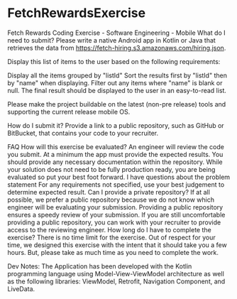 # FetchRewardsExercise
Fetch Rewards Coding Exercise - Software Engineering - Mobile
What do I need to submit?
Please write a native Android app in Kotlin or Java that retrieves the data from https://fetch-hiring.s3.amazonaws.com/hiring.json.

Display this list of items to the user based on the following requirements:

Display all the items grouped by "listId"
Sort the results first by "listId" then by "name" when displaying.
Filter out any items where "name" is blank or null.
The final result should be displayed to the user in an easy-to-read list.

Please make the project buildable on the latest (non-pre release) tools and supporting the current release mobile OS.

How do I submit it?
Provide a link to a public repository, such as GitHub or BitBucket, that contains your code to your recruiter.

FAQ
How will this exercise be evaluated?
An engineer will review the code you submit. At a minimum the app must provide the expected results. You should provide any necessary documentation within the repository. While your solution does not need to be fully production ready, you are being evaluated so put your best foot forward.
I have questions about the problem statement
For any requirements not specified, use your best judgement to determine expected result.
Can I provide a private repository?
If at all possible, we prefer a public repository because we do not know which engineer will be evaluating your submission. Providing a public repository ensures a speedy review of your submission. If you are still uncomfortable providing a public repository, you can work with your recruiter to provide access to the reviewing engineer.
How long do I have to complete the exercise?
There is no time limit for the exercise. Out of respect for your time, we designed this exercise with the intent that it should take you a few hours. But, please take as much time as you need to complete the work.

Dev Notes:
The Application has been developed with the Kotlin programming language using Model-View-ViewModel architecture as well as the following libraries: ViewModel, Retrofit, Navigation Component, and LiveData.


